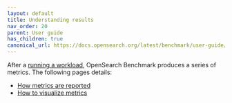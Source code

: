 ```yaml
---
layout: default
title: Understanding results
nav_order: 20
parent: User guide
has_children: true
canonical_url: https://docs.opensearch.org/latest/benchmark/user-guide/understanding-results/index/
---
```


After a [running a workload]({{site.url}}{{site.baseurl}}/benchmark/user-guide/working-with-workloads/running-workloads/), OpenSearch Benchmark produces a series of metrics. The following pages details:

- [How metrics are reported]({{site.url}}{{site.baseurl}}/benchmark/user-guide/understanding-results/summary-reports/)
- [How to visualize metrics]({{site.url}}{{site.baseurl}}/benchmark/user-guide/understanding-results/telemetry/)